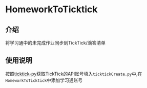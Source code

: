 # HomeworkToTicktick

## 介绍

将学习通中的未完成作业同步到TickTick/滴答清单

## 使用说明

按照[ticktick-py](https://lazeroffmichael.github.io/ticktick-py/)获取TickTick的API账号填入`ticktickCreate.py`中,在`HomeworkToTicktick`中添加学习通账号